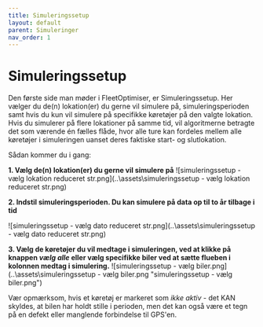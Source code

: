 ```yaml
---
title: Simuleringssetup
layout: default
parent: Simuleringer
nav_order: 1
---
```


# Simuleringssetup #
Den første side man møder i FleetOptimiser, er Simuleringssetup. Her vælger du de(n) lokation(er) du gerne vil simulere på, simuleringsperioden samt hvis du kun vil simulere på specifikke køretøjer på den valgte lokation. Hvis du simulerer på flere lokationer på samme tid, vil algoritmerne betragte det som værende én fælles flåde, hvor alle ture kan fordeles mellem alle køretøjer i simuleringen uanset deres faktiske start- og slutlokation.

Sådan kommer du i gang:

**1. Vælg de(n) lokation(er) du gerne vil simulere på**
![simuleringssetup - vælg lokation reduceret str.png](..\assets\simuleringssetup - vælg lokation reduceret str.png)

**2. Indstil simuleringsperioden. Du kan simulere på data op til to år tilbage i tid**

![simuleringssetup - vælg dato reduceret str.png](..\assets\simuleringssetup - vælg dato reduceret str.png)

**3. Vælg de køretøjer du vil medtage i simuleringen, ved at klikke på knappen *vælg alle* eller vælg specifikke biler ved at sætte flueben i kolonnen medtag i simulering.**
![simuleringssetup - vælg biler.png](..\assets\simuleringssetup - vælg biler.png "simuleringssetup - vælg biler.png")

Vær opmærksom, hvis et køretøj er markeret som _ikke aktiv_ - det KAN skyldes, at bilen har holdt stille i perioden, men det kan også være et tegn på en defekt eller manglende forbindelse til GPS'en.
